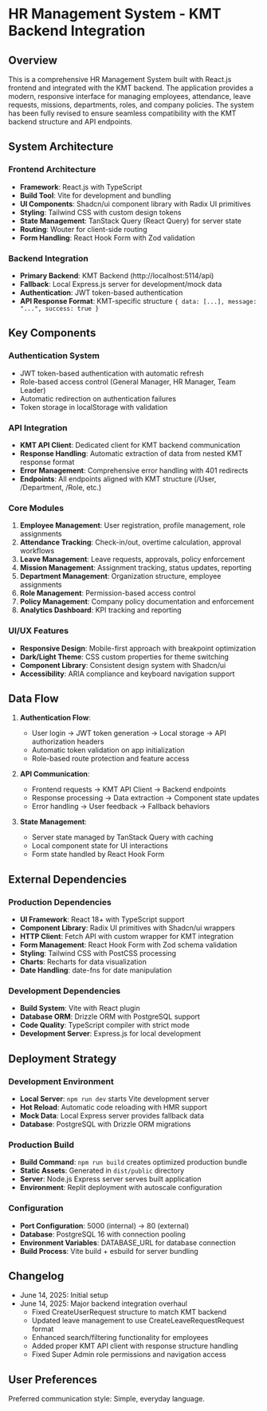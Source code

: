 # HR Management System - KMT Backend Integration

## Overview

This is a comprehensive HR Management System built with React.js frontend and integrated with the KMT backend. The application provides a modern, responsive interface for managing employees, attendance, leave requests, missions, departments, roles, and company policies. The system has been fully revised to ensure seamless compatibility with the KMT backend structure and API endpoints.

## System Architecture

### Frontend Architecture
- **Framework**: React.js with TypeScript
- **Build Tool**: Vite for development and bundling
- **UI Components**: Shadcn/ui component library with Radix UI primitives
- **Styling**: Tailwind CSS with custom design tokens
- **State Management**: TanStack Query (React Query) for server state
- **Routing**: Wouter for client-side routing
- **Form Handling**: React Hook Form with Zod validation

### Backend Integration
- **Primary Backend**: KMT Backend (http://localhost:5114/api)
- **Fallback**: Local Express.js server for development/mock data
- **Authentication**: JWT token-based authentication
- **API Response Format**: KMT-specific structure `{ data: [...], message: "...", success: true }`

## Key Components

### Authentication System
- JWT token-based authentication with automatic refresh
- Role-based access control (General Manager, HR Manager, Team Leader)
- Automatic redirection on authentication failures
- Token storage in localStorage with validation

### API Integration
- **KMT API Client**: Dedicated client for KMT backend communication
- **Response Handling**: Automatic extraction of data from nested KMT response format
- **Error Management**: Comprehensive error handling with 401 redirects
- **Endpoints**: All endpoints aligned with KMT structure (/User, /Department, /Role, etc.)

### Core Modules
1. **Employee Management**: User registration, profile management, role assignments
2. **Attendance Tracking**: Check-in/out, overtime calculation, approval workflows
3. **Leave Management**: Leave requests, approvals, policy enforcement
4. **Mission Management**: Assignment tracking, status updates, reporting
5. **Department Management**: Organization structure, employee assignments
6. **Role Management**: Permission-based access control
7. **Policy Management**: Company policy documentation and enforcement
8. **Analytics Dashboard**: KPI tracking and reporting

### UI/UX Features
- **Responsive Design**: Mobile-first approach with breakpoint optimization
- **Dark/Light Theme**: CSS custom properties for theme switching
- **Component Library**: Consistent design system with Shadcn/ui
- **Accessibility**: ARIA compliance and keyboard navigation support

## Data Flow

1. **Authentication Flow**:
   - User login → JWT token generation → Local storage → API authorization headers
   - Automatic token validation on app initialization
   - Role-based route protection and feature access

2. **API Communication**:
   - Frontend requests → KMT API Client → Backend endpoints
   - Response processing → Data extraction → Component state updates
   - Error handling → User feedback → Fallback behaviors

3. **State Management**:
   - Server state managed by TanStack Query with caching
   - Local component state for UI interactions
   - Form state handled by React Hook Form

## External Dependencies

### Production Dependencies
- **UI Framework**: React 18+ with TypeScript support
- **Component Library**: Radix UI primitives with Shadcn/ui wrappers
- **HTTP Client**: Fetch API with custom wrapper for KMT integration
- **Form Management**: React Hook Form with Zod schema validation
- **Styling**: Tailwind CSS with PostCSS processing
- **Charts**: Recharts for data visualization
- **Date Handling**: date-fns for date manipulation

### Development Dependencies
- **Build System**: Vite with React plugin
- **Database ORM**: Drizzle ORM with PostgreSQL support
- **Code Quality**: TypeScript compiler with strict mode
- **Development Server**: Express.js for local development

## Deployment Strategy

### Development Environment
- **Local Server**: `npm run dev` starts Vite development server
- **Hot Reload**: Automatic code reloading with HMR support
- **Mock Data**: Local Express server provides fallback data
- **Database**: PostgreSQL with Drizzle ORM migrations

### Production Build
- **Build Command**: `npm run build` creates optimized production bundle
- **Static Assets**: Generated in `dist/public` directory
- **Server**: Node.js Express server serves built application
- **Environment**: Replit deployment with autoscale configuration

### Configuration
- **Port Configuration**: 5000 (internal) → 80 (external)
- **Database**: PostgreSQL 16 with connection pooling
- **Environment Variables**: DATABASE_URL for database connection
- **Build Process**: Vite build + esbuild for server bundling

## Changelog

- June 14, 2025: Initial setup
- June 14, 2025: Major backend integration overhaul
  - Fixed CreateUserRequest structure to match KMT backend
  - Updated leave management to use CreateLeaveRequestRequest format
  - Enhanced search/filtering functionality for employees
  - Added proper KMT API client with response structure handling
  - Fixed Super Admin role permissions and navigation access

## User Preferences

Preferred communication style: Simple, everyday language.